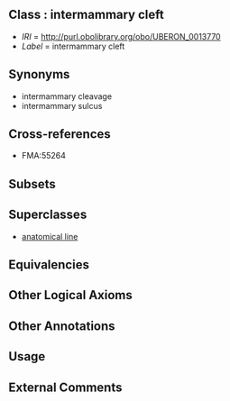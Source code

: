 
## Class : intermammary cleft

 * *IRI* = http://purl.obolibrary.org/obo/UBERON_0013770
 * *Label* = intermammary cleft

## Synonyms

 * intermammary cleavage
 * intermammary sulcus

## Cross-references

 * FMA:55264

## Subsets


## Superclasses

 * [anatomical line](../../UBERON/00/UBERON_0006800.md)

## Equivalencies


## Other Logical Axioms


## Other Annotations


## Usage


## External Comments

